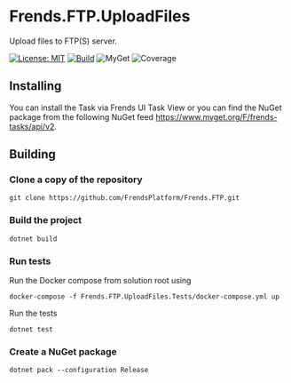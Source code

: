 # Frends.FTP.UploadFiles

Upload files to FTP(S) server.

[![License: MIT](https://img.shields.io/badge/License-MIT-green.svg)](https://opensource.org/licenses/MIT)
[![Build](https://github.com/FrendsPlatform/Frends.FTP/actions/workflows/UploadFiles_build_and_test_on_main.yml/badge.svg)](https://github.com/FrendsPlatform/Frends.FTP/actions)
![MyGet](https://img.shields.io/myget/frends-tasks/v/Frends.FTP.UploadFiles)
![Coverage](https://app-github-custom-badges.azurewebsites.net/Badge?key=FrendsPlatform/Frends.FTP/Frends.FTP.UploadFiles|main)

## Installing

You can install the Task via Frends UI Task View or you can find the NuGet package from the following NuGet feed
https://www.myget.org/F/frends-tasks/api/v2.

## Building

### Clone a copy of the repository

`git clone https://github.com/FrendsPlatform/Frends.FTP.git`

### Build the project

`dotnet build`

### Run tests

Run the Docker compose from solution root using 

`docker-compose -f Frends.FTP.UploadFiles.Tests/docker-compose.yml up`

Run the tests

`dotnet test`

### Create a NuGet package

`dotnet pack --configuration Release`